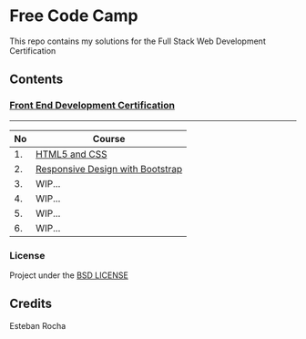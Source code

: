 # Free Code Camp

This repo contains my solutions for the Full Stack Web Development Certification

## Contents

### [Front End Development Certification](Front_End_Development_Certification/)
-------------
No  | Course
------------- | -------------
1. | [HTML5 and CSS](Front_End_Development_Certification/HTML5_and_CSS/)
2. | [Responsive Design with Bootstrap](Front_End_Development_Certification/Responsive_Design_with_Bootstrap/)
3. | WIP...
4. | WIP...
5. | WIP...
6. | WIP...

### License

Project under the [BSD LICENSE](LICENSE)

## Credits

Esteban Rocha
